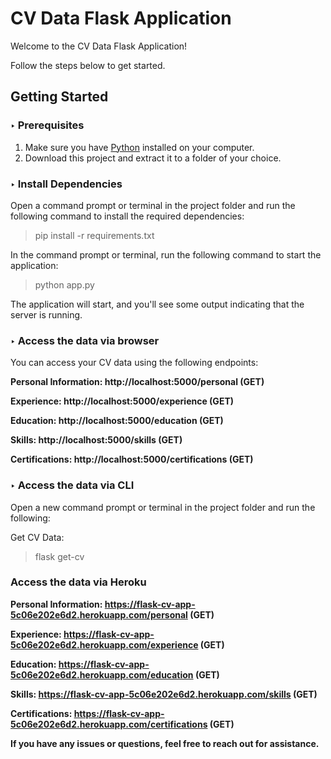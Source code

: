 # CV Data Flask Application

Welcome to the CV Data Flask Application!

Follow the steps below to get started.

## Getting Started

### ‣ Prerequisites

1. Make sure you have [Python](https://www.python.org/downloads/) installed on your computer.
2. Download this project and extract it to a folder of your choice.

### ‣ Install Dependencies

Open a command prompt or terminal in the project folder and run the following command to install the required dependencies:

> pip install -r requirements.txt

In the command prompt or terminal, run the following command to start the application:

> python app.py

The application will start, and you'll see some output indicating that the server is running.


### ‣ Access the data via browser

You can access your CV data using the following endpoints:

**Personal Information: http://localhost:5000/personal (GET)**

**Experience: http://localhost:5000/experience (GET)**

**Education: http://localhost:5000/education (GET)**

**Skills: http://localhost:5000/skills (GET)**

**Certifications: http://localhost:5000/certifications (GET)**


### ‣ Access the data via CLI

Open a new command prompt or terminal in the project folder and run the following:

Get CV Data:

> flask get-cv

### Access the data via Heroku

**Personal Information: https://flask-cv-app-5c06e202e6d2.herokuapp.com/personal (GET)**

**Experience: https://flask-cv-app-5c06e202e6d2.herokuapp.com/experience (GET)**

**Education: https://flask-cv-app-5c06e202e6d2.herokuapp.com/education (GET)**

**Skills: https://flask-cv-app-5c06e202e6d2.herokuapp.com/skills (GET)**

**Certifications: https://flask-cv-app-5c06e202e6d2.herokuapp.com/certifications (GET)**



**If you have any issues or questions, feel free to reach out for assistance.**


